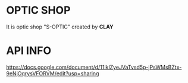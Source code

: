 # OPTIC SHOP

It is optic shop "S-OPTIC" created by **CLAY**

#
# API INFO
https://docs.google.com/document/d/11IklZyeJVaTvsd5p-jPsWMsBZtx-9eNjOqrysVFORVM/edit?usp=sharing